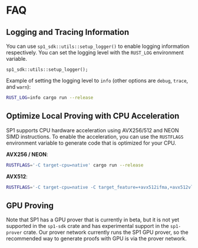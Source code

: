 # FAQ

## Logging and Tracing Information

You can use `sp1_sdk::utils::setup_logger()` to enable logging information respectively. You can set the logging level with the `RUST_LOG` environment variable.

```rust,noplayground
sp1_sdk::utils::setup_logger();
```

Example of setting the logging level to `info` (other options are `debug`, `trace`, and `warn`):

```bash
RUST_LOG=info cargo run --release
```


## Optimize Local Proving with CPU Acceleration

SP1 supports CPU hardware acceleration using AVX256/512 and NEON SIMD instructions. To enable the acceleration, you can use the `RUSTFLAGS` environment variable to generate code that is optimized for your CPU.

**AVX256 / NEON**:
```bash
RUSTFLAGS='-C target-cpu=native' cargo run --release
```

**AVX512**:
```bash
RUSTFLAGS='-C target-cpu=native -C target_feature=+avx512ifma,+avx512vl' cargo run --release
```

## GPU Proving

Note that SP1 has a GPU prover that is currently in beta, but it is not yet supported in the `sp1-sdk` crate and has experimental support in the `sp1-prover` crate. Our prover network currently runs the SP1 GPU prover, so the recommended way to generate proofs with GPU is via the prover network.